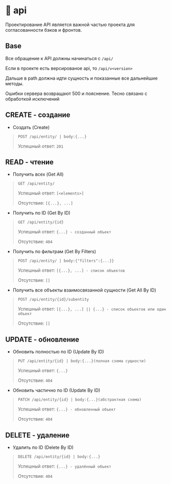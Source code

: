 # 🛜 api
Проектирование API является важной частью проекта для 
согласованности бэков и фронтов.

## Base
Все обращение к API должны начинаться с `/api/`

Если в проекте есть версированое api, то `/api/v<version>`

Дальше в path должна идти сущность и показанные все дальнейшие методы.

Ошибки сервера возвращают 500 и пояснение. Тесно связано с обработкой исключений

## CREATE - создание
- Создать (Create)
    
> `POST /api/entity/ | body:{...}`
>
> Успешный ответ: `201`

## READ - чтение
- Получить всех (Get All)
> `GET /api/entity/`
>
> Успешный ответ: `[<elements>]`
> 
> Отсутствие: `[{...}, ...]`
- Получить по ID (Get By ID)
> `GET /api/entity/{id}`
>
> Успешный ответ: `{...} - созданный объект`
> 
> Отсутствие: `404`
- Получить по фильтрам (Get By Filters)
> `POST /api/entity/ | body:{"filters":{...}}`
>
> Успешный ответ: `[{...}, ...] - список объектов`
> 
> Отсутствие: `[]`
- Получить все объекты взаимосвязанной сущности (Get All <subentity> By ID)
> `POST /api/entity/{id}/subentity`
>
> Успешный ответ: `[{...}, ...] || {...} - список объектов или один объект`
> 
> Отсутствие: `[]`


## UPDATE - обновление
- Обновить полностью по ID (Update By ID)
> `PUT /api/entity/{id} | body:{...}(полная схема сущности)`
>
> Успешный ответ: `{...}`
> 
> Отсутствие: `404`
- Обновить частично по ID (Update By ID)
> `PATCH /api/entity/{id} | body:{...}(абстрактная схема)`
>
> Успешный ответ: `{...} - обновленный объект`
> 
> Отсутствие: `404`

## DELETE - удаление
- Удалить по ID (Delete By ID)
> `DELETE /api/entity/{id} | body:{...}`
>
> Успешный ответ: `{...} - удалённый объект`
> 
> Отсутствие: `404`